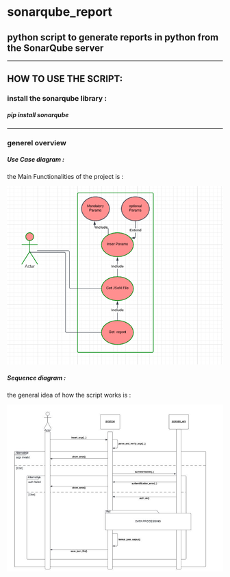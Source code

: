 # sonarqube_report
## python script to generate reports in python from the SonarQube server
---
## HOW TO USE THE SCRIPT:

### install the sonarqube library : 

##### pip install sonarqube
---
### generel overview

##### Use Case diagram :
the Main Functionalities of the project is :

<img src="doc/diagrams/Use_Case_diagram/diag_use_case.PNG">

##### Sequence diagram : 

the general idea of how the script works is : 

<img src="doc/diagrams/sequence_diagram/requesting_json_format_sequence_diagram.jpg">

